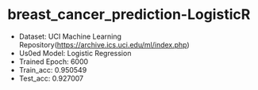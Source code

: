 # breast_cancer_prediction-LogisticR

* Dataset: UCI Machine Learning Repository(https://archive.ics.uci.edu/ml/index.php)
* Us0ed Model: Logistic Regression
* Trained Epoch: 6000
* Train_acc: 0.950549
* Test_acc: 0.927007
